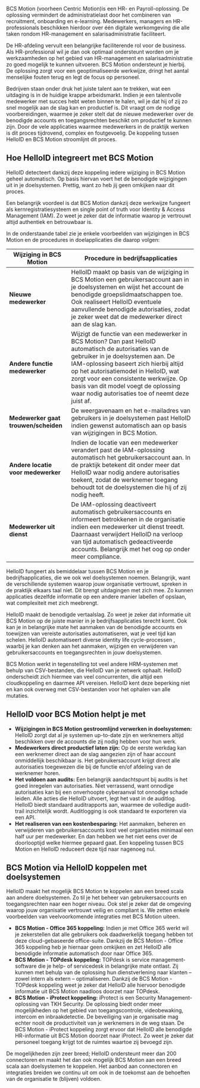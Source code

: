 BCS Motion (voorheen Centric Motion)is een HR- en Payroll-oplossing. De oplossing vermindert de administratielast door het combineren van recruitment, onboarding en e-learning. Medewerkers, managers en HR-professionals beschikken hierdoor over één digitale werkomgeving die alle taken rondom HR-management en salarisadministratie faciliteert.

De HR-afdeling vervult een belangrijke faciliterende rol voor de business. Als HR-professional wil je dan ook optimaal ondersteunt worden om je werkzaamheden op het gebied van HR-management en salarisadministratie zo goed mogelijk te kunnen uitvoeren. BCS Motion ondersteunt je hierbij. De oplossing zorgt voor een geoptimaliseerde werkwijze, dringt het aantal menselijke fouten terug en legt de focus op personeel.

Bedrijven staan onder druk het juiste talent aan te trekken, wat een uitdaging is in de huidige krappe arbeidsmarkt. Indien je een talentvolle medewerker met succes hebt weten binnen te halen, wil je dat hij of zij zo snel mogelijk aan de slag kan en productief is. Dit vraagt om de nodige voorbereidingen, waarmee je zeker stelt dat de nieuwe medewerker over de benodigde accounts en toegangsrechten beschikt om productief te kunnen zijn. Door de vele applicaties waarmee medewerkers in de praktijk werken is dit proces tijdrovend, complex en foutgevoelig. De koppeling tussen HelloID en BCS Motion stroomlijnt dit proces. 

## Hoe HelloID integreert met BCS Motion
HelloID detecteert dankzij deze koppeling iedere wijziging in BCS Motion geheel automatisch. Op basis hiervan voert het de benodigde wijzigingen uit in je doelsystemen. Prettig, want zo heb jij geen omkijken naar dit proces. 

Een belangrijk voordeel is dat BCS Motion dankzij deze werkwijze fungeert als kernregistratiesysteem en single point of truth voor Identity & Access Management (IAM). Zo weet je zeker dat de informatie waarop je vertrouwt altijd authentiek en betrouwbaar is. 

In de onderstaande tabel zie je enkele voorbeelden van wijzigingen in BCS Motion en de procedures in doelapplicaties die daarop volgen:

| Wijziging in BCS Motion	         | Procedure in bedrijfsapplicaties |
| ------------------------------------ | -------------------------------- |
| **Nieuwe medewerker**                |	HelloID maakt op basis van de wijziging in BCS Motion een gebruikersaccount aan in je doelsystemen en wijst het account de benodigde groepslidmaatschappen toe. Ook realiseert HelloID eventuele aanvullende benodigde autorisaties, zodat je zeker weet dat de medewerker direct aan de slag kan. |
| **Andere functie medewerker**        |	Wijzigt de functie van een medewerker in BCS Motion? Dan past HelloID automatisch de autorisaties van de gebruiker in je doelsystemen aan. De IAM-oplossing baseert zich hierbij altijd op het autorisatiemodel in HelloID, wat zorgt voor een consistente werkwijze. Op basis van dit model voegt de oplossing waar nodig autorisaties toe of neemt deze juist af. |
| **Medewerker gaat trouwen/scheiden** | De weergavenaam en het e-mailadres van gebruikers in je doelsystemen past HelloID indien gewenst automatisch aan op basis van wijzigingen in BCS Motion. |
| **Andere locatie voor medewerker**   | Indien de locatie van een medewerker verandert past de IAM-oplossing automatisch het gebruikersaccount aan. In de praktijk betekent dit onder meer dat HelloID waar nodig andere autorisaties toekent, zodat de werknemer toegang behoudt tot de doelsystemen die hij of zij nodig heeft. |
| **Medewerker uit dienst**	           | De IAM-oplossing deactiveert automatisch gebruikersaccounts en informeert betrokkenen in de organisatie indien een medewerker uit dienst treedt. Daarnaast verwijdert HelloID na verloop van tijd automatisch gedeactiveerde accounts. Belangrijk met het oog op onder meer compliance. |

HelloID fungeert als bemiddelaar tussen BCS Motion en je bedrijfsapplicaties, die we ook wel doelsystemen noemen. Belangrijk, want de verschillende systemen waarop jouw organisatie vertrouwt, spreken in de praktijk elkaars taal niet. Dit brengt uitdagingen met zich mee. Zo kunnen applicaties dezelfde informatie op een andere manier labellen of opslaan, wat complexiteit met zich meebrengt.

HelloID maakt de benodigde vertaalslag. Zo weet je zeker dat informatie uit BCS Motion op de juiste manier in je bedrijfsapplicaties terecht komt. Ook kan je in belangrijke mate het aanmaken van de benodigde accounts en toewijzen van vereiste autorisaties automatiseren, wat je veel tijd kan schelen. HelloID automatiseert diverse identity life cycle-processen , waarbij je kan denken aan het aanmaken, wijzigen en verwijderen van gebruikersaccounts en toegangsrechten in jouw doelsystemen.

BCS Motion werkt in tegenstelling tot veel andere HRM-systemen met behulp van CSV-bestanden, die HelloID van je netwerk ophaalt. HelloID onderscheidt zich hiermee van veel concurrenten, die altijd een cloudkoppeling en daarmee API vereisen. HelloID kent deze beperking niet en kan ook overweg met CSV-bestanden voor het ophalen van alle mutaties.

## HelloID voor BCS Motion helpt je met 

* **Wijzigingen in BCS Motion gestroomlijnd verwerken in doelsystemen:** HelloID zorgt dat al je systemen up-to-date zijn en werknemers altijd beschikken over de accounts die zij nodig hebben voor hun werk.
* **Medewerkers direct productief laten zijn:** Op de eerste werkdag kan een werknemer direct aan de slag aangezien zijn of haar account onmiddellijk beschikbaar is. Het gebruikersaccount krijgt direct alle autorisaties toegewezen die bij de functie en/of afdeling van de werknemer horen. 
* **Het voldoen aan audits:** Een belangrijk aandachtspunt bij audits is het goed inregelen van autorisaties. Niet verrassend, want onnodige autorisaties kan bij een onverhoopte cyberaanval tot onnodige schade leiden. Alle acties die HelloID uitvoert, legt het vast in de auditlog. HelloID   biedt standaard auditrapports aan, waarmee de volledige audit-trail inzichtelijk wordt. Auditlogging is ook standaard te exporteren via een API. 
* **Het realiseren van een kostenbesparing:** Het aanmaken, beheren en verwijderen van gebruikersaccounts kost veel organisaties minimaal een half uur per medewerker.  En dan hebben we het niet eens over de doorlooptijd welke hiermee gepaard gaat. Een koppeling tussen BCS Motion en HelloID reduceert deze tijd naar nagenoeg nul. 

## BCS Motion via HelloID koppelen met doelsystemen
HelloID maakt het mogelijk BCS Motion te koppelen aan een breed scala aan andere doelsystemen. Zo til je het beheer van gebruikersaccounts en toegangsrechten naar een hoger niveau. Ook stel je zeker dat de omgeving waarop jouw organisatie vertrouwt veilig en compliant is. We zetten enkele voorbeelden van veelvoorkomende integraties met BCS Motion uiteen.

* **BCS Motion - Office 365 koppeling:** Indien je met Office 365 werkt wil je zekerstellen dat alle gebruikers ook daadwerkelijk toegang hebben tot deze cloud-gebaseerde office-suite. Dankzij de BCS Motion - Office 365 koppeling heb je hiernaar geen omkijken en zet HelloID alle benodigde informatie automatisch door naar Office 365. 
* **BCS Motion - TOPdesk koppeling:** TOPdesk is service management-software die je help- of servicedesk in belangrijke mate ontlast. Zij kunnen met behulp van de oplossing hun dienstverlening naar klanten – zowel intern als extern – optimaliseren. Dankzij de BCS Motion - TOPdesk koppeling weet je zeker dat HelloID alle hiervoor benodigde informatie uit BCS Motion naadloos doorzet naar TOPdesk.
* **BCS Motion - iProtect koppeling:** iProtect is een Security Management-oplossing van TKH Security. De oplossing biedt onder meer mogelijkheden op het gebied van toegangscontrole, videobewaking, intercom en inbraakdetectie. De beveiliging van je organisatie mag echter nooit de productiviteit van je werknemers in de weg staan. De BCS Motion - iProtect koppeling zorgt ervoor dat HelloID alle benodigde HR-informatie uit BCS Motion doorzet naar iProtect. Zo weet je zeker dat personeel toegang krijgt tot de ruimtes waartoe zij bevoegd zijn.

De mogelijkheden zijn zeer breed; HelloID ondersteunt meer dan 200 connectoren en maakt het dan ook mogelijk BCS Motion aan een breed scala aan doelsystemen te koppelen. Het aanbod aan connectoren en integraties breiden we continu uit om ook in de toekomst aan de behoeften van de organisatie te (blijven) voldoen.  
